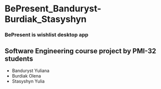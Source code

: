 # BePresent_Banduryst-Burdiak_Stasyshyn
### BePresent is wishlist desktop app
## Software Engineering course project by PMI-32 students
* Banduryst Yuliana
* Burdiak Olena
* Stasyshyn Yulia
